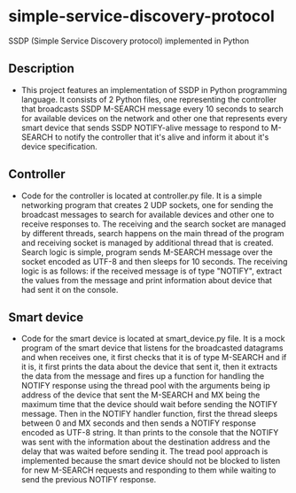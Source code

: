 # simple-service-discovery-protocol
SSDP (Simple Service Discovery protocol) implemented in Python

## Description
- This project features an implementation of SSDP in Python programming language. It consists of 2 Python files, one representing the controller that broadcasts SSDP M-SEARCH message every 10 seconds to search for available devices on the network and other one that represents every smart device that sends SSDP NOTIFY-alive message to respond to M-SEARCH to notify the controller that it's alive and inform it about it's device specification.

## Controller
- Code for the controller is located at controller.py file. It is a simple networking program that creates 2 UDP sockets, one for sending the broadcast messages to search for available devices and other one to receive responses to. The receiving and the search socket are managed by different threads, search happens on the main thread of the program and receiving socket is managed by additional thread that is created. Search logic is simple, program sends M-SEARCH message over the socket encoded as UTF-8 and then sleeps for 10 seconds. The receiving logic is as follows: if the received message is of type "NOTIFY", extract the values from the message and print information about device that had sent it on the console.

## Smart device
- Code for the smart device is located at smart_device.py file. It is a mock program of the smart device that listens for the broadcasted datagrams and when receives one, it first checks that it is of type M-SEARCH and if it is, it first prints the data about the device that sent it, then it extracts the data from the message and fires up a function for handling the NOTIFY response using the thread pool with the arguments being ip address of the device that sent the M-SEARCH and MX being the maximum time that the device should wait before sending the NOTIFY message. Then in the NOTIFY handler function, first the thread sleeps between 0 and MX seconds and then sends a NOTIFY response encoded as UTF-8 string. It than prints to the console that the NOTIFY was sent with the information about the destination address and the delay that was waited before sending it. The tread pool approach is implemented because the smart device should not be blocked to listen for new M-SEARCH requests and responding to them while waiting to send the previous NOTIFY response.
